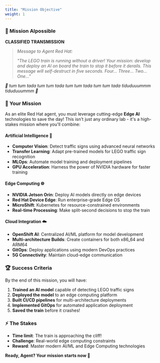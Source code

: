 ```yaml
---
title: "Mission Objective"
weight: 1
---
```


### 🚂 Mission AIpossible

**CLASSIFIED TRANSMISSION**

> *Message to Agent Red Hat:*
> 
> *"The LEGO train is running without a driver! Your mission: develop and deploy an AI on board the train to stop it before it derails. This message will self-destruct in five seconds. Four... Three... Two... One..."*

*🎵 tum tum tada tum tum tada tum tum tada tum tum tada tiduduuummm tiduduuummm 🎵*

### 🎯 Your Mission

As an elite Red Hat agent, you must leverage cutting-edge **Edge AI** technologies to save the day! This isn't just any ordinary lab - it's a high-stakes mission where you'll combine:

#### Artificial Intelligence 🤖
- **Computer Vision**: Detect traffic signs using advanced neural networks
- **Transfer Learning**: Adapt pre-trained models for LEGO traffic sign recognition
- **MLOps**: Automate model training and deployment pipelines
- **GPU Acceleration**: Harness the power of NVIDIA hardware for faster training

#### Edge Computing 🌐
- **NVIDIA Jetson Orin**: Deploy AI models directly on edge devices
- **Red Hat Device Edge**: Run enterprise-grade Edge OS
- **MicroShift**: Kubernetes for resource-constrained environments
- **Real-time Processing**: Make split-second decisions to stop the train

#### Cloud Integration ☁️
- **OpenShift AI**: Centralized AI/ML platform for model development
- **Multi-architecture Builds**: Create containers for both x86_64 and ARM64
- **GitOps**: Deploy applications using modern DevOps practices
- **5G Connectivity**: Maintain cloud-edge communication

### 🏆 Success Criteria

By the end of this mission, you will have:

1. **Trained an AI model** capable of detecting LEGO traffic signs
2. **Deployed the model** to an edge computing platform
3. **Built CI/CD pipelines** for multi-architecture deployments
4. **Implemented GitOps** for automated application deployment
5. **Saved the train** before it crashes!

### ⚡ The Stakes

- **Time limit**: The train is approaching the cliff!
- **Challenge**: Real-world edge computing constraints
- **Reward**: Master modern AI/ML and Edge Computing technologies

**Ready, Agent? Your mission starts now 🚀**
